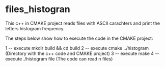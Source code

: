 # files_histogran
This c++ in CMAKE project reads files with ASCII carachters and print the letters histogram frequency.

The steps below show how to execute the code in the CMAKE project:

1 -- execute mkdir build && cd build
2 -- execute cmake ../histogram (Directory with the c++ code and CMAKE project)
3 -- execute make
4 -- execute ./histogram file (The code can read n files)
